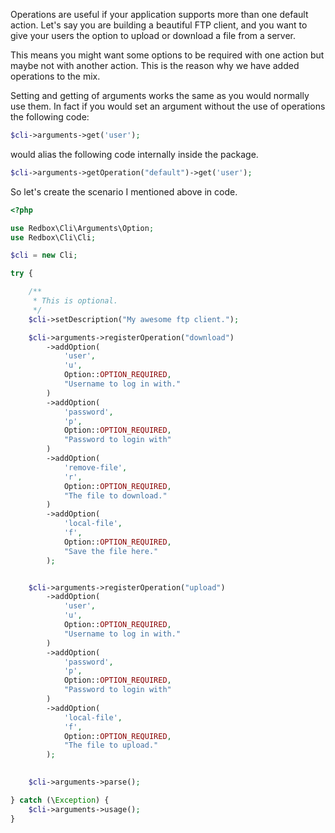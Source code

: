 Operations are useful if your application supports more than one default action. Let's say you are building 
a beautiful FTP client, and you want to give your users the option to upload or download a file from a server.

This means you might want some options to be required with one action but maybe not with another action. This is the reason
why we have added operations to the mix. 

Setting and getting of arguments works the same as you would normally use them. In fact if you would set an argument without the use of operations the following code:


```php
$cli->arguments->get('user');
```

would alias the following code internally inside the package.

```php
$cli->arguments->getOperation("default")->get('user');
```

So let's create the scenario I mentioned above in code.


```php
<?php

use Redbox\Cli\Arguments\Option;
use Redbox\Cli\Cli;

$cli = new Cli;

try {

    /**
     * This is optional.
     */
    $cli->setDescription("My awesome ftp client.");

    $cli->arguments->registerOperation("download")
        ->addOption(
            'user',
            'u',
            Option::OPTION_REQUIRED,
            "Username to log in with."
        )
        ->addOption(
            'password',
            'p',
            Option::OPTION_REQUIRED,
            "Password to login with"
        )
        ->addOption(
            'remove-file',
            'r',
            Option::OPTION_REQUIRED,
            "The file to download."
        )
        ->addOption(
            'local-file',
            'f',
            Option::OPTION_REQUIRED,
            "Save the file here."
        );


    $cli->arguments->registerOperation("upload")
        ->addOption(
            'user',
            'u',
            Option::OPTION_REQUIRED,
            "Username to log in with."
        )
        ->addOption(
            'password',
            'p',
            Option::OPTION_REQUIRED,
            "Password to login with"
        )
        ->addOption(
            'local-file',
            'f',
            Option::OPTION_REQUIRED,
            "The file to upload."
        );

    
    $cli->arguments->parse();

} catch (\Exception) {
    $cli->arguments->usage();
}

```




